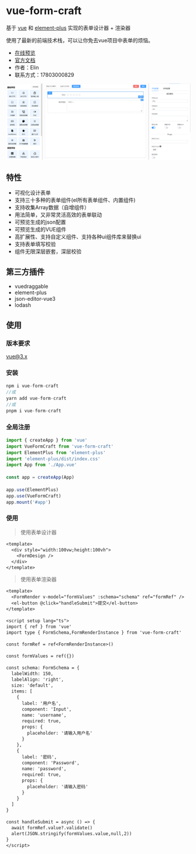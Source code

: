 # vue-form-craft

基于 [vue](https://github.com/vuejs/vue) 和 [element-plus](https://github.com/ElemeFE/element) 实现的表单设计器 + 渲染器

使用了最新的前端技术栈，可以让你免去vue项目中表单的烦恼。

- [在线预览](https://xinnian999.github.io/vue-form-craft/zh/form-design)
- [官方文档](https://xinnian999.github.io/vue-form-craft/zh/)
- 作者：Elin
- 联系方式：17803000829

![ui](./src/assets/ui.png)

## 特性

- 可视化设计表单
- 支持三十多种的表单组件(el所有表单组件、内置组件)
- 支持收集Array数据（自增组件）
- 用法简单，又非常灵活高效的表单联动
- 可预览生成的json配置
- 可预览生成的VUE组件
- 高扩展性、支持自定义组件、支持各种ui组件库来替换ui
- 支持表单填写校验
- 组件无限深层嵌套，深层校验

## 第三方插件

- vuedraggable
- element-plus
- json-editor-vue3
- lodash

## 使用

### 版本要求

vue@3.x

### 安装

```js
npm i vue-form-craft
//或
yarn add vue-form-craft
//或
pnpm i vue-form-craft
```

### 全局注册

```js
import { createApp } from 'vue'
import VueFormCraft from 'vue-form-craft'
import ElementPlus from 'element-plus'
import 'element-plus/dist/index.css'
import App from './App.vue'

const app = createApp(App)

app.use(ElementPlus)
app.use(VueFormCraft)
app.mount('#app')
```

### 使用

> 使用表单设计器

```vue
<template>
  <div style="width:100vw;height:100vh">
    <FormDesign />
  </div>
</template>
```

> 使用表单渲染器

```vue
<template>
  <FormRender v-model="formValues" :schema="schema" ref="formRef" />
  <el-button @click="handleSubmit">提交</el-button>
</template>

<script setup lang="ts">
import { ref } from 'vue'
import type { FormSchema,FormRenderInstance } from 'vue-form-craft'

const formRef = ref<FormRenderInstance>()

const formValues = ref({})

const schema: FormSchema = {
  labelWidth: 150,
  labelAlign: 'right',
  size: 'default',
  items: [
    {
      label: '用户名',
      component: 'Input',
      name: 'username',
      required: true,
      props: {
        placeholder: '请输入用户名'
      }
    },
    {
      label: '密码',
      component: 'Password',
      name: 'password',
      required: true,
      props: {
        placeholder: '请输入密码'
      }
    }
  ]
}

const handleSubmit = async () => {
  await formRef.value?.validate()
  alert(JSON.stringify(formValues.value,null,2))
}
</script>
```
